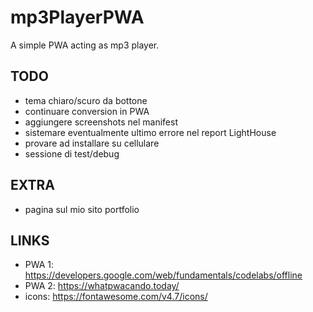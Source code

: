 # mp3PlayerPWA
A simple PWA acting as mp3 player. 


## TODO

+ tema chiaro/scuro da bottone
+ continuare conversion in PWA
+ aggiungere screenshots nel manifest
+ sistemare eventualmente ultimo errore nel report LightHouse
+ provare ad installare su cellulare
+ sessione di test/debug


## EXTRA
+ pagina sul mio sito portfolio


## LINKS
+ PWA 1: https://developers.google.com/web/fundamentals/codelabs/offline
+ PWA 2: https://whatpwacando.today/
+ icons: https://fontawesome.com/v4.7/icons/